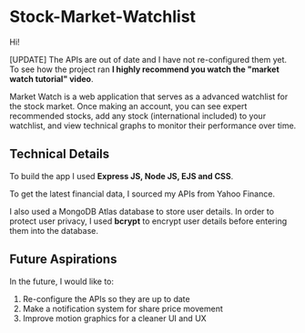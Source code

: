 # Stock-Market-Watchlist

Hi! 

[UPDATE] The APIs are out of date and I have not re-configured them yet. To see how the project ran **I highly recommend you watch the "market watch tutorial" video**. 

Market Watch is a web application that serves as a advanced watchlist for the stock market. Once making an account, you can see expert recommended stocks, add any stock (international included) to your watchlist, and view technical graphs to monitor their performance over time.

## Technical Details

To build the app I used **Express JS, Node JS, EJS and CSS**. 

To get the latest financial data, I sourced my APIs from Yahoo Finance.

I also used a MongoDB Atlas database to store user details. In order to protect user privacy, I used **bcrypt** to encrypt user details before entering them into the database. 

## Future Aspirations

In the future, I would like to:

  1. Re-configure the APIs so they are up to date
  2. Make a notification system for share price movement
  3. Improve motion graphics for a cleaner UI and UX
